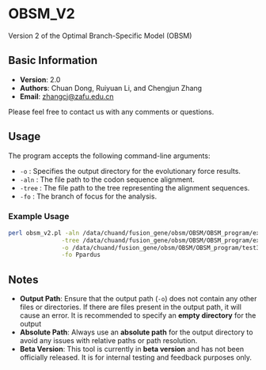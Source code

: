 # OBSM_V2
Version 2 of the Optimal Branch-Specific Model (OBSM)

## Basic Information
- **Version**: 2.0
- **Authors**: Chuan Dong, Ruiyuan Li, and Chengjun Zhang
- **Email**: [zhangcj@zafu.edu.cn](mailto:zhangcj@zafu.edu.cn)

Please feel free to contact us with any comments or questions.

## Usage
The program accepts the following command-line arguments:

- `-o` : Specifies the output directory for the evolutionary force results.
- `-aln` : The file path to the codon sequence alignment.
- `-tree` : The file path to the tree representing the alignment sequences.
- `-fo` : The branch of focus for the analysis.

### Example Usage

```bash
perl obsm_v2.pl -aln /data/chuand/fusion_gene/obsm/OBSM/OBSM_program/example/dna_seq_for_paml.txt \
               -tree /data/chuand/fusion_gene/obsm/OBSM/OBSM_program/example/gene_tree.trees \
               -o /data/chuand/fusion_gene/obsm/OBSM/OBSM_program/test3 \
               -fo Ppardus
```

## Notes

- **Output Path**: Ensure that the output path (`-o`) does not contain any other files or directories. If there are files present in the output path, it will cause an error. It is recommended to specify an **empty directory** for the output
- **Absolute Path**: Always use an **absolute path** for the output directory to avoid any issues with relative paths or path resolution.
- **Beta Version**: This tool is currently in **beta version** and has not been officially released. It is for internal testing and feedback purposes only.

